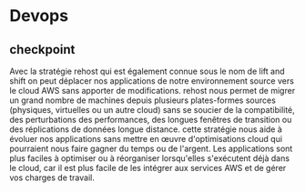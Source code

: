 # Devops
## checkpoint
Avec la stratégie rehost qui est également connue sous le nom de lift and shift on peut déplacer nos applications de notre environnement source vers le cloud AWS sans apporter de modifications.
rehost nous permet de migrer un grand nombre de machines depuis plusieurs plates-formes sources (physiques, virtuelles ou un autre cloud) sans se soucier de la compatibilité, des perturbations des performances, des longues fenêtres de transition ou des réplications de données longue distance.
cette stratégie nous aide à évoluer nos applications sans mettre en œuvre d'optimisations cloud qui pourraient nous faire gagner du temps ou de l'argent.
Les applications sont plus faciles à optimiser ou à réorganiser lorsqu'elles s'exécutent déjà dans le cloud, car il est plus facile de les intégrer aux services AWS et de gérer vos charges de travail.
